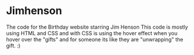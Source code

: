 # Jimhenson
The code for the Birthday website starring Jim Henson
This code is mostly using HTML and CSS and with CSS is using the hover effect when you hover over the "gifts" and for someone its like they are "unwrapping" the gift. :)
